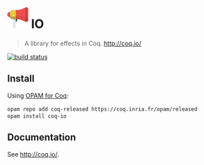 # ![Logo](https://raw.githubusercontent.com/clarus/icons/master/megaphone-48.png) IO
> A library for effects in Coq. http://coq.io/

[![build status](https://img.shields.io/travis/coq-io/io.svg)](https://travis-ci.org/coq-io/io)

## Install
Using [OPAM for Coq](coq.io/opam/):

    opam repo add coq-released https://coq.inria.fr/opam/released
    opam install coq-io

## Documentation
See http://coq.io/.
